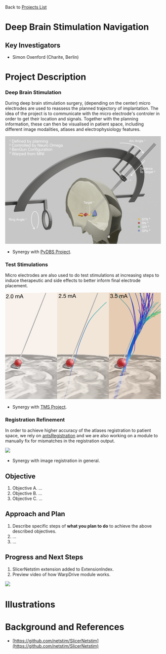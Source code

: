 Back to [Projects List](../../README.md#ProjectsList)

# Deep Brain Stimulation Navigation

## Key Investigators

- Simon Oxenford (Charite, Berlin)

# Project Description

### Deep Brain Stimulation

During deep brain stimulation surgery, (depending on the center) micro electrodes are used to reassess the planned trajectory of implantation. The idea of the project is to communicate with the micro electrode's controler in order to get their location and signals. Together with the planning information, these can then be visualised in patient space, including different image modalities, atlases and electrophysiology features.

![](DBSNav_Scene.png)

- Synergy with [PyDBS Project](../VRDisplayPluginForPyDBSUsingZspace/README.md).

### Test Stimulations

Micro electrodes are also used to do test stimulations at increasing steps to induce therapeutic and side effects to better inform final electrode placement.

![](DBSNav_Stimulation.png)

- Synergy with [TMS Project](../TMS_Slicer_Module/README.md).

### Registration Refinement

In order to achieve higher accuracy of the atlases registration to patient space, we rely on [antsRegistration](https://github.com/simonoxen/SlicerANTs) and we are also working on a module to manually fix for mismatches in the registration output.

![](DBSNav_Refine.gif)

- Synergy with image registration in general.


## Objective

<!-- Describe here WHAT you would like to achieve (what you will have as end result). -->

1. Objective A. ...
1. Objective B. ...
1. Objective C. ...

## Approach and Plan

<!-- Describe here HOW you would like to achieve the objectives stated above. -->

1. Describe specific steps of **what you plan to do** to achieve the above described objectives.
1. ...
1. ...

## Progress and Next Steps

<!-- Update this section as you make progress, describing of what you have ACTUALLY DONE. If there are specific steps that you could not complete then you can describe them here, too. -->

1. SlicerNetstim extension added to ExtensionIndex.
1. Preview video of how WarpDrive module works.

[![](https://img.youtube.com/vi/bkXiCPN_KRI/0.jpg)](https://www.youtube.com/watch?v=bkXiCPN_KRI)


# Illustrations

<!-- Add pictures and links to videos that demonstrate what has been accomplished.
![Description of picture](Example2.jpg)
![Some more images](Example2.jpg)
-->

# Background and References

<!-- If you developed any software, include link to the source code repository. If possible, also add links to sample data, and to any relevant publications. -->

- [https://github.com/netstim/SlicerNetstim](https://github.com/netstim/SlicerNetstim)

